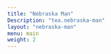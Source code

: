 ```yaml
---
title: "Nebraska Man"
Description: "tea.nebraska-man"
layout: "nebraska-man"
menu: main
weight: 2
---
```

